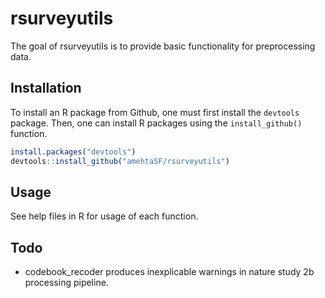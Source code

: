 
# rsurveyutils

<!-- badges: start -->
<!-- badges: end -->

The goal of rsurveyutils is to provide basic functionality for preprocessing data.

## Installation

To install an R package from Github, one must first install the `devtools` package. Then, one can install R packages using the `install_github()` function.
``` r
install.packages("devtools")
devtools::install_github("amehtaSF/rsurveyutils")
```

## Usage

See help files in R for usage of each function.


## Todo
* codebook_recoder produces inexplicable warnings in nature study 2b processing pipeline.

